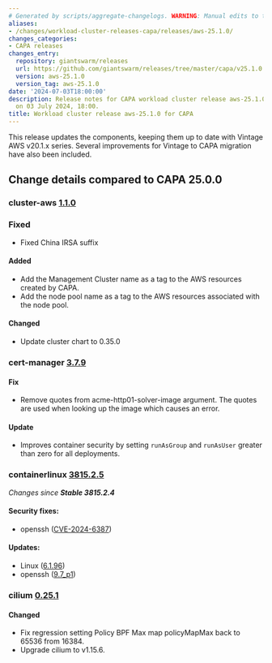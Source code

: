 ```yaml
---
# Generated by scripts/aggregate-changelogs. WARNING: Manual edits to this files will be overwritten.
aliases:
- /changes/workload-cluster-releases-capa/releases/aws-25.1.0/
changes_categories:
- CAPA releases
changes_entry:
  repository: giantswarm/releases
  url: https://github.com/giantswarm/releases/tree/master/capa/v25.1.0
  version: aws-25.1.0
  version_tag: aws-25.1.0
date: '2024-07-03T18:00:00'
description: Release notes for CAPA workload cluster release aws-25.1.0, published
  on 03 July 2024, 18:00.
title: Workload cluster release aws-25.1.0 for CAPA
---
```


This release updates the components, keeping them up to date with Vintage AWS v20.1.x series. Several improvements for Vintage to CAPA migration have also been included.

## Change details compared to CAPA 25.0.0

### cluster-aws [1.1.0](https://github.com/giantswarm/cluster-aws/releases/tag/v1.1.0)

### Fixed
- Fixed China IRSA suffix

#### Added
- Add the Management Cluster name as a tag to the AWS resources created by CAPA.
- Add the node pool name as a tag to the AWS resources associated with the node pool.

#### Changed
- Update cluster chart to 0.35.0


### cert-manager [3.7.9](https://github.com/giantswarm/cert-manager-app/releases/tag/v3.7.9)

#### Fix
- Remove quotes from acme-http01-solver-image argument. The quotes are used when looking up the image which causes an error.

#### Update
- Improves container security by setting `runAsGroup` and `runAsUser` greater than zero for all deployments.

### containerlinux [3815.2.5](https://www.flatcar-linux.org/releases/#release-3815.2.5)

 _Changes since **Stable 3815.2.4**_
 
#### Security fixes:
 
 - openssh ([CVE-2024-6387](https://nvd.nist.gov/vuln/detail/CVE-2024-6387))

#### Updates:
 
 - Linux ([6.1.96](https://lwn.net/Articles/979851))
 - openssh ([9.7_p1](https://www.openssh.com/txt/release-9.7))

### cilium [0.25.1](https://github.com/giantswarm/cilium-app/releases/tag/v0.25.1)

#### Changed
- Fix regression setting Policy BPF Max map policyMapMax back to 65536 from 16384.
- Upgrade cilium to v1.15.6.
